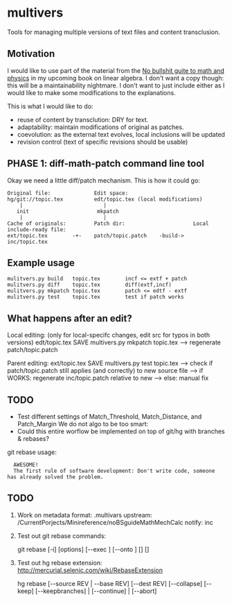 multivers
=========

Tools for managing multiple versions of text files and content transclusion.




Motivation
----------
I would like to use part of the material from the 
[No bullshit guite to math and physics](http://minireference.com)
in my upcoming book on linear algebra. 
I don't want a copy though: this will be a maintainability nightmare.
I don't want to just include either as I would like to make some modifications to the explanations.

This is what I would like to do:
  - reuse of content by transclution:  DRY for text.
  - adaptability: maintain modifications of original as patches.
  - coevolution: as the external text evolves, local inclusions will be updated 
  - revision control (text of specific revisions should be usable)



PHASE 1: diff-math-patch command line tool
------------------------------------------
Okay we need a little diff/patch mechanism. This is how it could go:

    Original file:              Edit space:    
    hg/git://topic.tex          edt/topic.tex (local modifications)
        |                          | 
       init                      mkpatch
        |                          | 
    Cache of originals:         Patch dir:                      Local include-ready file:
    ext/topic.tex        -+-    patch/topic.patch    -build->   inc/topic.tex  

                        
Example usage
-------------
    mulitvers.py build   topic.tex        incf <= extf + patch
    mulitvers.py diff    topic.tex        diff(extf,incf)             
    mulitvers.py mkpatch topic.tex        patch <= edtf - extf
    mulitvers.py test    topic.tex        test if patch works




What happens after an edit?
---------------------------
  Local editing:        (only for local-specifc changes, edit src for typos in both versions)
    edt/topic.tex SAVE
    multivers.py mkpatch topic.tex
        --> regenerate patch/topic.patch

  Parent editing:
    ext/topic.tex  SAVE
    multivers.py test topic.tex
        --> check if patch/topic.patch still applies (and correctly) to new source file
        --> if WORKS: regenerate inc/topic.patch relative to new
        --> else: manual fix


TODO
----
  - Test different settings of Match_Threshold, Match_Distance, and Patch_Margin
    We do not algo to be too smart: 
  - Could this entire worflow be implemented on top of git/hg with branches & rebases?


git rebase usage: 


      AWESOME!
      The first rule of software development: Don't write code, someone has already solved the problem.


TODO
----

1. Work on metadata format:
    .multivars
        upstream: /CurrentPorjects/Minireference/noBSguideMathMechCalc
        notify: inc

2. Test out git rebase commands:

    git rebase [-i] [options] [--exec <cmd>] [--onto <newbase>] [<upstream>] [<branch>]

3. Test out hg rebase extension: http://mercurial.selenic.com/wiki/RebaseExtension

    hg rebase [--source REV | --base REV] [--dest REV] [--collapse] [--keep] [--keepbranches] | [--continue] | [--abort]




    









